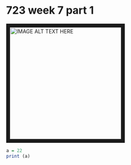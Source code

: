# 723 week 7 part 1

<a href="https://www.youtube.com/watch?v=irrqzUm4yCo&feature=youtu.be
" target="_blank"><img src="https://ibb.co/bYDVbV" 
alt="IMAGE ALT TEXT HERE" width="300" height="300" border="10" /></a>

```R
a = 22
print (a)
```

